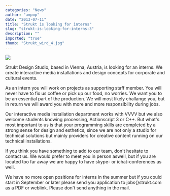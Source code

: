 ```yaml
---
categories: "News"
author: "ampop"
date: "2013-07-11"
title: "Strukt is looking for interns"
slug: "strukt-is-looking-for-interns-3"
description: ""
imported: "true"
thumb: "Strukt_wird_4.jpg"
---
```



![](Strukt_wird_4.jpg) 

Strukt Design Studio, based in Vienna, Austria, is looking for an interns. We create interactive media installations and design concepts for corporate and cultural events.

As an intern you will work on projects as supporting staff member. You will never have to fix us coffee or pick up our food, no worries. We want you to be an essential part of the production. We will most likely challange you, but in return we will award you with more and more responsibility during jobs.
<!--break-->
Our interactive media installation department works with VVVV but we also welcome students knowing processing, Actionscript 3 or C++. But what's most important to us is that your programming skills are completed by a strong sense for design and esthetics, since we are not only a studio for technical solutions but mainly providers for creative content running on our technical installations.

If you think you have something to add to our team, don't hesitate to contact us. We would prefer to meet you in person aswell, but if you are located too far away we are happy to have skype- or ichat-conferences as well.

We have no more open positions for interns in the summer but if you could start in September or later please send you application to jobs{}strukt.com as a PDF or weblink. Please don't send anything in the mail.